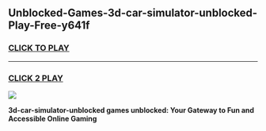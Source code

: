 
## Unblocked-Games-3d-car-simulator-unblocked-Play-Free-y641f
<h3>
<a href="https://premium76.site?title=3d-car-simulator-unblocked&ref=20M">CLICK TO PLAY</a></h3>
<hr>

<h3>
<a href="https://premium76.site?title=3d-car-simulator-unblocked&ref=20M">CLICK 2 PLAY</a>
  
</h3>

<a href="https://premium76.site?title=3d-car-simulator-unblocked&ref=19M"><img src="https://clearcache.store/games.png"></a>


**3d-car-simulator-unblocked games unblocked: Your Gateway to Fun and Accessible Online Gaming**
